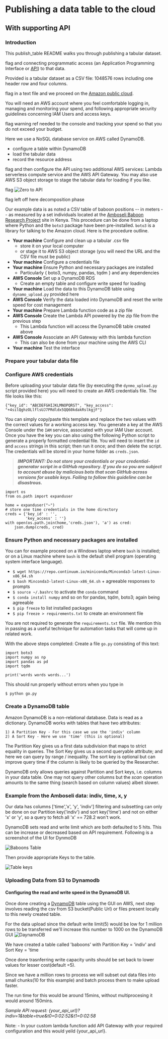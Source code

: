 # Publishing a data table to the cloud

## With supporting API

### Introduction


This publish_table README walks you through publishing a tabular dataset. 

flag
and connecting programmatic access 
(an Application Programming Interface or [API](https://en.wikipedia.org/wiki/Application_programming_interface)) to that data.

Provided is a tabular dataset as a CSV file: 1048576 rows including one header row and four columns.

flag
in a text file and we proceed on the
[Amazon public cloud](http://aws.amazon.com). 

You will need an AWS account where you feel comfortable logging in, managing and monitoring your spend, and following
appropriate security guidelines concerning IAM Users and access keys. 

flag
warning ref needed 
to the console and tracking your spend so that you do not exceed your
budget. 


Here we use a NoSQL database service on AWS called DynamoDB.  

- configure a table within DynamoDB
- load the tabular data
- record the resource address

flag 
and then configure the API using two additional AWS services: Lambda
serverless compute service and the AWS API Gateway. You may also use AWS S3 object storage to stage
the tabular data for loading if you like. 

flag
![Zero to API](https://i.imgur.com/qiCcCNL.jpg)


flag left off here decomposition phase

Our example data is as noted a CSV table of baboon positions -- in meters -- as measured by a set individuals located
at the [Amboseli Baboon Research Project](https://en.wikipedia.org/wiki/Amboseli_Baboon_Research_Project)
site in Kenya. This procedure can be done from a laptop where Python and the `boto3` package have been
pre-installed. `boto3` is a library for talking to the Amazon cloud. Here is the procedure outline.


- **Your machine** Configure and clean up a tabular .csv file
  - store it on your local computer
  - or stage it to AWS S3 object storage (you will need the URL and the CSV file must be public)
- **Your machine** Configure a credentials file
- **Your machine** Ensure Python and necessary packages are installed
  - Particularly { boto3, numpy, pandas, tqdm } and any dependencies
- **AWS Console** Set up a DynamoDB RDS
  - Create an empty table and configure write speed for loading
- **Your machine** Load the data to this DynamoDB table using `dynamo_upload.py` provided here
- **AWS Console** Verify the data loaded into DynamoDB and reset the write speed for cost management
- **Your machine** Prepare Lambda function code as a zip file
- **AWS Console** Create the Lambda API powered by the zip file from the previous step
  - This Lambda function will access the DynamoDB table created above
- **AWS Console** Associate an API Gateway with this lambda function
  - This can also be done from your machine using the AWS CLI
- **Your machine** Test the interface


### Prepare your tabular data file


### Configure AWS credentials

Before uploading your tabular data file (by executing the `dynmo_upload.py` script provided here)
you will need to create an AWS credentials file. The file looks like this: 


```{"key_id": "ABCDEFGHIJKLMNOPQRST", "key_access": "+4silQghzOLlflsUJ7PRdldx5QQ60kdakRslkgjF"}```


You can simply copy/paste this template and replace the two values with the correct values for a working
access key. You generate a key at the AWS Console under the `IAM` service, associated with your IAM User account.
Once you have the key you can also using the following Python script to generate a properly formatted 
credential file. You will need to insert the `id` and `access` strings in this script; then run it once; 
and then delete the script. The credentials will be stored in your home folder as `creds.json`. 


> ***IMPORTANT: Do not store your credentials or your credential-generator script in a GitHub repository.
If you do so you are subject to account abuse by malicious bots that scan GitHub across versions for usable
keys. Failing to follow this guideline can be disastrous.***

```
import os
from os.path import expanduser

home = expanduser("~")
# store one time credentials in the home directory
creds = {'key_id' : '',
         'key_access' : ''}
with open(os.path.join(home,'creds.json'), 'a') as cred:
    json.dump(creds, cred)
```


### Ensure Python and necessary packages are installed

You can for example proceed on a Windows laptop where `bash` is installed; or on a Linux 
machine where `bash` is the default shell program (operating system interface language).


- `$ wget https://repo.continuum.io/miniconda/Minconda3-latest-Linux-x86_64.sh`
- `$ bash Minconda3-latest-Linux-x86_64.sh` + agreeable responses to prompts
- `$ source ~/.bashrc` to activate the `conda` command
- `$ conda install numpy` and so on for pandas, tqdm, boto3; again being agreeable
- `$ pip freeze` to list installed packages
- `$ pip freeze > requirements.txt` to create an environment file

You are not required to generate the `requirements.txt` file. We mention this in passing as
a useful technique for automation tasks that will come up in related work. 


With the above steps completed: Create a file `go.py` consisting of this text:

```
import boto3
import numpy as np
import pandas as pd
import tqdm

print('words words words...')
```

This should run properly without errors when you type in

```
$ python go.py
```


### Create a DynamoDB table

Amazon DynamoDB is a non-relational database. Data is read as a dictionary.
DynamoDB works with tables that have two attributes:


    1) A Partition Key - For this case we use the 'indiv' column
    2) A Sort Key - Here we use 'time' (this is optional)
        
The Partition Key gives us a first data subdivision that maps to strict equality in queries.
The Sort Key gives us a second queryable attribute; and here we can query by range / inequality.
The sort key is optional but can improve query time if the column is likely to be queried by the Researcher. 


DynamoDB only allows queries against Partition and Sort keys, i.e. columns in your data table. 
One may not query other columns but the *scan* operation amounts to the same thing (search based
on column values) albeit slower. 


### Example from the Amboseli data: indiv, time, x, y

Our data has columns ['time','x', 'y', 'indiv'] filtering and subsetting can only be done on our Partition key('indiv')
and sort key('time') and not on either 'x' or 'y', so a query to fetch all 'x' == 728.2 won't work.

DynamoDB sets read and write limit which are both defaulted to 5 hits. This can be increase or decreased based on API requirement.
Following is a screenshot of the UI for DynmoDB

![Baboons Table](https://imgur.com/kzDXUvq.png)

Then provide appropriate Keys to the table.

![Table keys](https://imgur.com/dGm5Kvh.png)


### Uploading Data from S3 to Dynamodb

#### Configuring the read and write speed in the DynamoDB UI.

Once done creating a [DynamoDB](https://aws.amazon.com/dynamodb/) table using the GUI on AWS, next step involves reading the csv from S3 bucket(Public Url) or files present locally to this newly created table.

For the data upload since the default write limit(5) would be low for 1 million rows to be transferred we'll increase this number to 1000 on the DynamoDB GUI ![DaynamoDB](https://i.imgur.com/EzC3t8R.png)

We have created a table called 'baboons' with Partition Key = 'indiv' and Sort Key = 'time

Once done trasnferring write capacity units should be set back to lower values for lesser cost(default =5).

Since we have a million rows to process we will subset out data files into small chunks(10 for this example) and batch process them to make upload faster.

The run time for this would be around 15mins, without multiprocesing it would around 150mins.




*Sample API request: {your_api_url}?indiv=1&table=true&t0=0:02:52&t1=0:02:58*

Note: - In your custom lambda function add API Gateway with your required configuration and this would yeild {your_api_url}.
